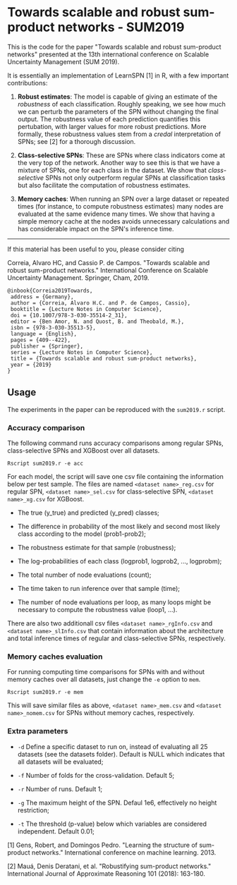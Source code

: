 # Towards scalable and robust sum-product networks - SUM2019

This is the code for the paper "Towards scalable and robust sum-product networks" presented at
the 13th international conference on Scalable Uncertainty Management (SUM 2019).

It is essentially an implementation of LearnSPN [1] in R, with a few important contributions:
1. **Robust estimates**: The model is capable of giving an estimate of the *robustness* of each classification.
Roughly speaking, we see how much we can perturb the parameters of the SPN without changing the final output.
The robustness value of each prediction quantifies this pertubation, with larger values for more robust predictions.
More formally, these robustness values stem from a *credal* interpretation of SPNs; see [2] for a thorough discussion.

2. **Class-selective SPNs**: These are SPNs where class indicators come at the very top of the network.
Another way to see this is that we have a mixture of SPNs, one for each class in the dataset.
We show that *class-selective* SPNs not only outperform regular SPNs at classification tasks but also facilitate 
the computation of robustness estimates.

3. **Memory caches**: When running an SPN over a large dataset or repeated times
(for instance, to compute robustness estimates) many nodes are evaluated at the same evidence many times.
We show that having a simple memory cache at the nodes avoids unnecessary calculations and has considerable
impact on the SPN's inference time.

---
If this material has been useful to you, please consider citing

Correia, Alvaro HC, and Cassio P. de Campos. "Towards scalable and robust sum-product networks."
International Conference on Scalable Uncertainty Management. Springer, Cham, 2019.

```
@inbook{Correia2019Towards,
 address = {Germany},
 author = {Correia, Alvaro H.C. and P. de Campos, Cassio},
 booktitle = {Lecture Notes in Computer Science},
 doi = {10.1007/978-3-030-35514-2_31},
 editor = {Ben Amor, N. and Quost, B. and Theobald, M.},
 isbn = {978-3-030-35513-5},
 language = {English},
 pages = {409--422},
 publisher = {Springer},
 series = {Lecture Notes in Computer Science},
 title = {Towards scalable and robust sum-product networks},
 year = {2019}
}
```

## Usage

The experiments in the paper can be reproduced with the `sum2019.r` script.

### Accuracy comparison

The following command runs accuracy comparisons among regular SPNs, class-selective SPNs and XGBoost over all datasets.

`Rscript sum2019.r -e acc`

For each model, the script will save one csv file containing the information below per test sample.
The files are named
`<dataset name>_reg.csv` for regular SPN,
`<dataset name>_sel.csv` for class-selective SPN,
`<dataset name>_xg.csv` for XGBoost.

- The true (y_true) and predicted (y_pred) classes;

- The difference in probability of the most likely and second most likely class according to the model (prob1-prob2);

- The robustness estimate for that sample (robustness);

- The log-probabilities of each class (logprob1, logprob2, ..., logprobm);

- The total number of node evaluations (count);

- The time taken to run inference over that sample (time);

- The number of node evaluations per loop, as many loops might be necessary to compute the robustness value (loop1, ...).

There are also two additionall csv files `<dataset name>_rgInfo.csv` and `<dataset name>_slInfo.csv` that contain information
about the architecture and total inference times of regular and class-selective SPNs, respectively.

### Memory caches evaluation

For running computing time comparisons for SPNs with and without memory caches over all datasets, just change the `-e` option to `mem`.

`Rscript sum2019.r -e mem`

This will save similar files as above, `<dataset name>_mem.csv` and `<dataset name>_nomem.csv` for SPNs without memory caches, respectively.

### Extra parameters

- `-d` Define a specific dataset to run on, instead of evaluating all 25 datasets (see the datasets folder).
Default is NULL which indicates that all datasets will be evaluated;

- `-f` Number of folds for the cross-validation. Default 5;

- `-r` Number of runs. Default 1;

- `-g` The maximum height of the SPN. Defaul 1e6, effectively no height restriction;

- `-t` The threshold (p-value) below which variables are considered independent. Default 0.01;

[1] Gens, Robert, and Domingos Pedro.
"Learning the structure of sum-product networks."
International conference on machine learning. 2013.

[2] Mauá, Denis Deratani, et al.
"Robustifying sum-product networks."
International Journal of Approximate Reasoning 101 (2018): 163-180.
